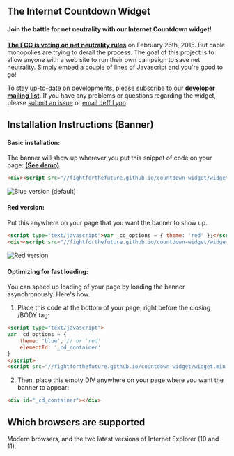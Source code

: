 The Internet Countdown Widget
-----------------------------
#### Join the battle for net neutrality with our Internet Countdown widget!

[**The FCC is voting on net neutrality rules**][1] on February 26th, 2015. But
cable monopolies are trying to derail the process. The goal of this
project is to allow anyone with a web site to run their own campaign to save net
neutrality. Simply embed a couple of lines of Javascript and you're good to go!

To stay up-to-date on developments, please subscribe to our
[**developer mailing list**][1]. If you have any problems or questions regarding
the widget, please [submit an issue][4] or [email Jeff Lyon][5].


Installation Instructions (Banner)
---------------------------------

#### Basic installation:

The banner will show up wherever you put this snippet of code on your page: [**(See demo)**][3]
```html
<div><script src="//fightforthefuture.github.io/countdown-widget/widget.min.js"></script></div>
```
![Blue version (default)](https://fightforthefuture.github.io/countdown-widget/demos/widget.blue.png)

#### Red version:

Put this anywhere on your page that you want the banner to show up.
```html
<script type="text/javascript">var _cd_options = { theme: 'red' };</script>
<div><script src="//fightforthefuture.github.io/countdown-widget/widget.min.js"></script></div>
```
![Red version](https://fightforthefuture.github.io/countdown-widget/demos/widget.red.png)

#### Optimizing for fast loading:

You can speed up loading of your page by loading the banner asynchronously.
Here's how.

1. Place this code at the bottom of your page, right before the closing /BODY tag:
  ```html
  <script type="text/javascript">
  var _cd_options = {
      theme: 'blue', // or 'red'
      elementId: '_cd_container'
  }
  </script>
  <script src="//fightforthefuture.github.io/countdown-widget/widget.min.js" async>
  ```

2. Then, place this empty DIV anywhere on your page where you want the banner to appear:
  ```html
  <div id="_cd_container"></div>
  ```


Which browsers are supported
----------------------------
Modern browsers, and the two latest versions of Internet Explorer (10 and 11).


[1]: https://www.battleforthenet.com/countdown
[2]: https://fightforthefuture.github.io/countdown-widget/demos/modal.html
[3]: https://fightforthefuture.github.io/countdown-widget/demos/banner.html
[4]: https://github.com/fightforthefuture/countdown-widget/issues
[5]: mailto:jeff@fightforthefuture.org
[6]: https://github.com/fightforthefuture/countdown-widget/blob/master/widget.js
[7]: https://fightforthefuture.github.io/countdown-widget/demos/banner.dark.html
